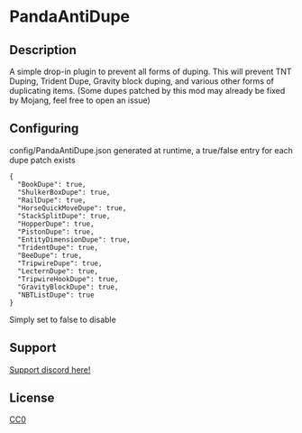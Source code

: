 # PandaAntiDupe

## Description

A simple drop-in plugin to prevent all forms of duping. This will prevent TNT Duping, Trident Dupe, Gravity block duping, and various other forms of duplicating items.
(Some dupes patched by this mod may already be fixed by Mojang, feel free to open an issue)

## Configuring

config/PandaAntiDupe.json generated at runtime, a true/false entry for each dupe patch exists

```
{
  "BookDupe": true,
  "ShulkerBoxDupe": true,
  "RailDupe": true,
  "HorseQuickMoveDupe": true,
  "StackSplitDupe": true,
  "HopperDupe": true,
  "PistonDupe": true,
  "EntityDimensionDupe": true,
  "TridentDupe": true,
  "BeeDupe": true,
  "TripwireDupe": true,
  "LecternDupe": true,
  "TripwireHookDupe": true,
  "GravityBlockDupe": true,
  "NBTListDupe": true
}
```
Simply set to false to disable

## Support

[Support discord here!]( https://discord.gg/3tP3Tqu983)

## License

[CC0](https://creativecommons.org/public-domain/cc0/)
